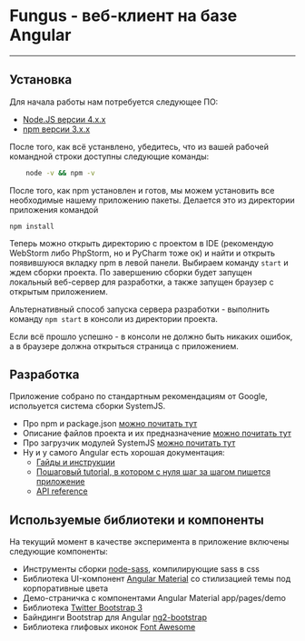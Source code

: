 # Fungus - веб-клиент на базе Angular

---

## Установка
Для начала работы нам потребуется следующее ПО:
     
* [Node.JS версии 4.x.x](https://nodejs.org/en/download/)
* [npm версии 3.x.x](https://docs.npmjs.com/getting-started/installing-node)


После того, как всё устанвлено, убедитесь, что из вашей рабочей командной строки доступны следующие команды: 

```bash
    node -v && npm -v 
```

После того, как npm установлен и готов, мы можем установить все необходимые нашему приложению пакеты. 
Делается это из директории приложения командой 

```
npm install 
```


Теперь можно открыть директорию с проектом в IDE (рекомендую WebStorm либо PhpStorm, но и PyCharm тоже ок) 
и найти и открыть появившуюся вкладку npm в левой панели. Выбираем команду `start` и ждем сборки проекта. 
По завершению сборки будет запущен локальный веб-сервер для разработки, а также запущен браузер с открытым приложением.

Альтернативный способ запуска сервера разработки - выполнить команду `npm start` в консоли из директории проекта.

Если всё прошло успешно - в консоли не должно быть никаких ошибок, а в браузере должна открыться страница с приложением. 


## Разработка

Приложение собрано по стандартным рекомендациям от Google, испольуется система сборки SystemJS. 

* Про npm и package.json [можно почитать тут](https://docs.npmjs.com/files/package.json)
* Описание файлов проекта и их предназначение [можно почитать тут](https://angular.io/docs/ts/latest/guide/setup-systemjs-anatomy.html)
* Про загрузчик модулей SystemJS [можно почитать тут](https://github.com/systemjs/systemjs/blob/master/docs/es6-modules-overview.md)
* Ну и у самого Angular есть хорошая документация:
    * [Гайды и инструкции](https://angular.io/docs/ts/latest/guide/)
    * [Пошаговый tutorial, в котором с нуля шаг за шагом пишется приложение](https://angular.io/docs/ts/latest/tutorial/)
    * [API reference](https://angular.io/docs/ts/latest/api/)


## Используемые библиотеки и компоненты

На текущий момент в качестве эксперимента в приложение включены следующие компоненты:

* Инструменты сборки [node-sass](https://github.com/sass/node-sass), компилирующие sass в css 
* Библиотека UI-компонент [Angular Material](https://material.angularjs.org/latest/) со стилизацией темы под корпоративные цвета 
* Демо-страничка с компонентами Angular Material app/pages/demo
* Библиотека [Twitter Bootstrap 3](http://getbootstrap.com/getting-started/) 
* Байндинги Bootstrap для Angular [ng2-bootstrap](http://valor-software.com/ng2-bootstrap/#/)
* Библиотека глифовых иконок [Font Awesome](http://fontawesome.io/icons/) 

